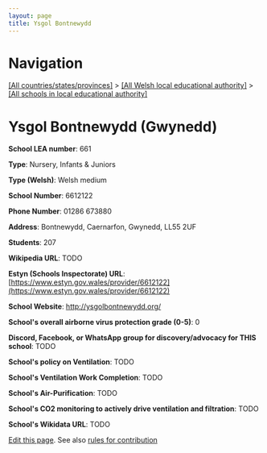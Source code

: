 ```yaml
---
layout: page
title: Ysgol Bontnewydd
---
```

# Navigation

[[All countries/states/provinces]](../../..) > [[All Welsh local educational authority]](../..) > [[All schools in local educational authority]](..)

# Ysgol Bontnewydd (Gwynedd)

**School LEA number**: 661

**Type**: Nursery, Infants & Juniors

**Type (Welsh)**: Welsh medium

**School Number**: 6612122

**Phone Number**: 01286 673880

**Address**: Bontnewydd, Caernarfon, Gwynedd, LL55 2UF

**Students**: 207

**Wikipedia URL**: TODO

**Estyn (Schools Inspectorate) URL**: [https://www.estyn.gov.wales/provider/6612122](https://www.estyn.gov.wales/provider/6612122)

**School Website**: http://ysgolbontnewydd.org/

**School's overall airborne virus protection grade (0-5)**: 0

**Discord, Facebook, or WhatsApp group for discovery/advocacy for THIS school**: TODO

**School's policy on Ventilation**: TODO

**School's Ventilation Work Completion**: TODO

**School's Air-Purification**: TODO

**School's CO2 monitoring to actively drive ventilation and filtration**: TODO

**School's Wikidata URL**: TODO




[Edit this page](https://github.com/ventilate-schools/Wales/edit/prif/./Gwynedd/Ysgol_Bontnewydd.md). See also [rules for contribution](../../../contribution-rules/)